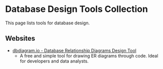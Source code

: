 # Database Design Tools Collection

This page lists tools for database design.

## Websites

- [dbdiagram.io - Database Relationship Diagrams Design Tool](https://dbdiagram.io/home)
  - A free and simple tool for drawing ER diagrams through code. Ideal for developers and data analysts.
